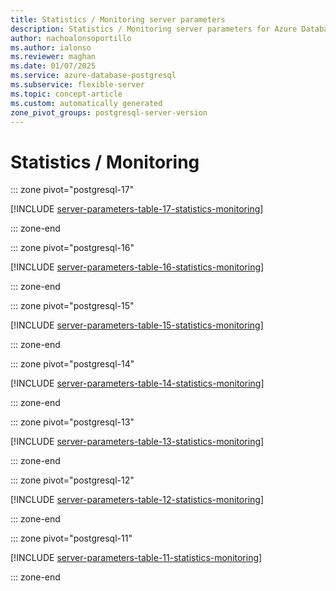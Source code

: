 ```yaml
---
title: Statistics / Monitoring server parameters
description: Statistics / Monitoring server parameters for Azure Database for PostgreSQL - Flexible Server.
author: nachoalonsoportillo
ms.author: ialonso
ms.reviewer: maghan
ms.date: 01/07/2025
ms.service: azure-database-postgresql
ms.subservice: flexible-server
ms.topic: concept-article
ms.custom: automatically generated
zone_pivot_groups: postgresql-server-version
---
```

# Statistics / Monitoring


::: zone pivot="postgresql-17"

[!INCLUDE [server-parameters-table-17-statistics-monitoring](./includes/server-parameters-table-17-statistics-monitoring.md)]

::: zone-end


::: zone pivot="postgresql-16"

[!INCLUDE [server-parameters-table-16-statistics-monitoring](./includes/server-parameters-table-16-statistics-monitoring.md)]

::: zone-end


::: zone pivot="postgresql-15"

[!INCLUDE [server-parameters-table-15-statistics-monitoring](./includes/server-parameters-table-15-statistics-monitoring.md)]

::: zone-end


::: zone pivot="postgresql-14"

[!INCLUDE [server-parameters-table-14-statistics-monitoring](./includes/server-parameters-table-14-statistics-monitoring.md)]

::: zone-end


::: zone pivot="postgresql-13"

[!INCLUDE [server-parameters-table-13-statistics-monitoring](./includes/server-parameters-table-13-statistics-monitoring.md)]

::: zone-end


::: zone pivot="postgresql-12"

[!INCLUDE [server-parameters-table-12-statistics-monitoring](./includes/server-parameters-table-12-statistics-monitoring.md)]

::: zone-end


::: zone pivot="postgresql-11"

[!INCLUDE [server-parameters-table-11-statistics-monitoring](./includes/server-parameters-table-11-statistics-monitoring.md)]

::: zone-end


